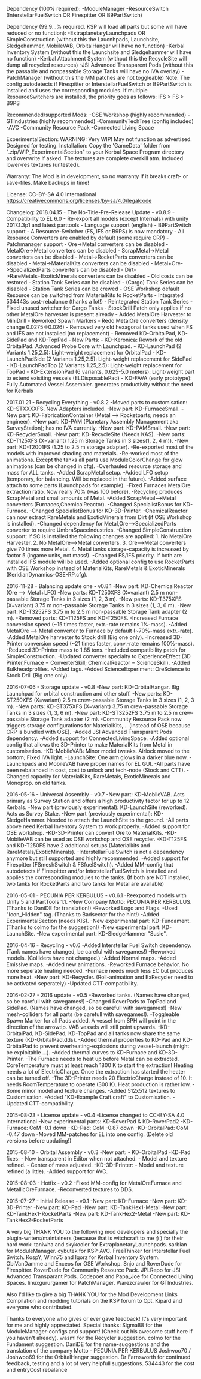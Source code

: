 
Dependency (100% required):
-ModuleManager
-ResourceSwitch (InterstellarFuelSwitch OR Firespitter OR B9PartSwitch)

Dependency (99.9...% required. KSP will load all parts but some will have reduced or no function):
-ExtraplanetaryLaunchpads OR SimpleConstruction (without this the Laucnhpads, Launchsite, Sledgehammer, MobileVAB, OrbitalHangar will have no function)
-Kerbal Inventory System (without this the Launchsite and Sledgehammer will have no function)
-Kerbal Attachment System (without this the RecycleSite will dump all recycled resources)
-JSI Advanced Transparent Pods (without this the passable and nonpassable Storage Tanks will have no IVA overlay)
-PatchManager (without this the MM patches are not toggleable)
Note: The config autodetects if Firespitter or InterstellarFuelSwitch or B9PartSwitch is installed and uses the corresponding modules. If multiple ResourceSwitchers are installed, the priority goes as follows: IFS > FS > B9PS 

Recommended/supported Mods:
-OSE Workshop (highly recommended)
-GTIndustries (highly recommended)
-CommunityTechTree (config included)
-AVC
-Community Resource Pack
-Connected Living Space

ExperimentalSection:
WARNING: Very WIP! May not function as advertised. Designed for testing.
Installation: Copy the 'GameData' folder from ".zip/WIP_ExperimentalSection" to your Kerbal Space Program directory and overwrite if asked.
The textures are complete overkill atm. Included lower-res textures (untested).

Warranty:
The Mod is in development, so no warranty if it breaks craft- or save-files. Make backups in time!

License:
CC-BY-SA 4.0 International 
https://creativecommons.org/licenses/by-sa/4.0/legalcode

Changelog:
2018.04.15 - The No-Title-Pre-Release Update - v0.8.9
	- Compatibility to EL 6.0
	- Re-export all models (except Internals) with unity 2017.1.3p1 and latest parttools
	- Language support (english)
	- B9PartSwitch support
	- A Resource-Switcher (FS, IFS or B9PS) is now mandatory
	- All Resource Converters are enabled by default (some require CRP)
	- Patchmanager support
		- Ore->Metal converters can be disabled
		- MetalOre->Metal converters can be disabled
		- ScrapMetal->Metal converters can be disabled
		- Metal->RocketParts converters can be disabled
		- Metal->MaterialKits converters can be disabled
		- Metal+Ore->SpecializedParts converters can be disabled
		- Dirt->RareMetals+ExoticMinerals converters can be disabled
		- Old costs can be restored
		- Station Tank Series can be disabled
		- (Cargo) Tank Series can be disabled
		- Station Tank Series can be crewed
		- OSE Workshop default Resource can be switched from MaterialKits to RocketParts
	- Integrated 534443s cost-rebalance (thanks a lot!)
	- Reintegrated Station Tank Series
	- Fixed unused switcher for Cargo Tanks
	- StockDrill Patch only applies if no other MetalOre harvester is present already
	- Added MetalOre Harvester to MiniDrill
	- Reworked Spawn Markers
	- Redo MetalOre converters (density change 0.0275->0.026)
	- Removed very old hexagonal tanks used when FS and IFS are not installed (no replacement)
	- Removed KD-OrbitalPad, KD-SidePad and KD-TopPad
	- New Parts:
		- KD-Keronica: Rework of the old OrbitalPad. Advanced Probe Core with Launchpad.
		- KD-LaunchPad (2 Variants 1.25,2.5): Light-weight replacement for OrbitalPad
		- KD-LaunchPadSide (2 Variants 1.25,2.5): Light-weight replacement for SidePad
		- KD-LaunchPadTop (2 Variants 1.25,2.5): Light-weight replacement for TopPad
		- KD-ExtensionPad (6 variants, 0.625-5.0 meters): Light-weight part to extend exisiting vessels (ELDisposablePad)
		- KD-FAVA (early prototype): Fully Automated Vessel Assembler. generates productivity without the need for Kerbals

2017.01.21 - Recycling Everything - v0.8.2
	-Moved parts to customisation: KD-STXXXXFS. New Adapters included.
	-New part: KD-FurnaceSmall.
	-New part: KD-FabricationContainer (Metal --> Rocketparts; needs an engineer).
	-New part: KD-PAM (Planetary Assembly Management aka SurveyStation); has no IVA currently.
	-New part: KD-PAMSmall.
	-New part: KD-RecyclerSmall.
	-New part: KD-RecycleSite (Needs KAS).
	-New parts: KD-T125XFS (X=variant) 1.25 m Storage Tanks in 3 sizes(1, 2, 4 m)).
	-New part: KD-T2001FS (1.25 to 2.5 m storage adapter).
	-Re-exported most of the models with improved shading and materials.
	-Re-worked most of the animations. Except the tanks all parts use ModuleColorChange for glow animations (can be changed in cfg).
	-Overhauled resource storage and mass for ALL tanks.
	-Added ScrapMetal setup.
	-Added LFO setup (temporary, for balancing. Will be replaced in the future).
	-Added surface attach to some parts (Launchpads for example).
	-Fixed Furnaces MetalOre extraction ratio. Now really 70% (was 100 before).
	-Recycling produces ScrapMetal and small amounts of Metal.
	-Added ScrapMetal-->Metal converters (Furnaces,ChemicalReactor).
	-Changed SpecialistBonus for KD-Furnace.
	-Changed SpecialistBonus for KD-3D-Printer.
	-ChemicalReactor can now extract RareMetals and ExoticMinerals from Dirt (if OSE Workshop is installed).
	-Changed dependency for Metal,Ore-->SpecializedParts converter to require UmbraSpaceIndustries.
	-Changed SimpleConstruction support: If SC is installed the following changes are applied:
		1. No MetalOre Harvester.
		2. No MetalOre-->Metal converters.
		3. Ore-->Metal converters give 70 times more Metal.
		4. Metal tanks storage-capacity is increased by factor 5 (ingame units, not mass!).
	-Changed FS/IFS priority. If both are installed IFS module will be used.
	-Added optional config to use RocketParts with OSE Workshop instead of MaterialKits, RareMetals & ExoticMinerals (KeridianDynamics-OSE-RP.cfg).

2016-11-28 - Balancing update one - v0.8.1
	-New part: KD-ChemicalReactor (Ore --> Metal+LFO)
	-New parts: KD-T250XFS (X=variant) 2.5 m non-passable Storage Tanks in 3 sizes (1, 2, 3 m).
	-New parts: KD-T375XFS (X=variant) 3.75 m non-passable Storage Tanks in 3 sizes (1, 3, 6 m).
	-New part: KD-T3252FS 3.75 m to 2.5 m non-passable Storage Tank adapter (2 m).
	-Removed parts: KD-T125FS and KD-T250FS.
	-Increased Furnace conversion speed (~15 times faster, extr.-rate remains 1%-mass).
	-Added MetalOre --> Metal converter to Furnace by default (~70%-mass extr.-rate).
	-Added MetalOre harvester to Stock drill (Big one only).
	-Increased 3D-Printer conversion speed (~21 times faster, conv.-rate remains 100%-mass).
	-Reduced 3D-Printer mass to 1.85 tons.
	-Included compatibility patch for SimpleConstruction.
	-Updated converter specialty to ExperienceEffect (3D Printer,Furnace = ConverterSkill; ChemicalReactor = ScienceSkill).
	-Added Bulkheadprofiles.
	-Added tags.
	-Added ScienceExperiment: OreScience to Stock Drill (Big one only).

2016-07-06 - Storage update - v0.8
	-New part: KD-OrbitalHangar. Big Launchpad for orbital construction and other stuff.
	-New parts: KD-ST250XFS (X=variant) 2.5 m crew-passable Storage Tanks in 3 sizes (1, 2, 3 m).
	-New parts: KD-ST375XFS (X=variant) 3.75 m crew-passable Storage Tanks in 3 sizes (1, 3, 6 m).
	-New part: KD-ST3252FS 3.75 m to 2.5 m crew-passable Storage Tank adapter (2 m).
	-Community Resource Pack now triggers storage configurations for MaterialKits,... (instead of OSE because CRP is bundled with OSE).
	-Added JSI Advanced Transparant Pods dependency.
	-Added support for ConnectedLivingSpace.
	-Added optional config that allows the 3D-Printer to make MaterialKits from Metal in customisation.
	-KD-MobileVAB: Minor model tweaks. Airlock moved to the bottom; Fixed IVA light.
	-LaunchSite: One arm glows in a darker blue now.
	-Launchpads and MobileVAB have proper names for EL GUI.
	-All parts have been rebalanced in cost, cost to unlock and tech-node (Stock and CTT).
	-Changed capacity for MaterialKits, RareMetals, ExoticMinerals and Monoprop. on old tanks.

2016-05-16 - Universal Assembly - v0.7
	-New part: KD-MobileVAB. Acts primary as Survey Station and offers a high productivity factor for up to 12 Kerbals.
	-New part (previously experimental): KD-LaunchSite (reworked). Acts as Survey Stake.
	-New part (previously experimental): KD-SledgeHammer. Needed to attach the LaunchSite to the ground.
	-All parts above need Kerbal Inventory System to work properly.
	-Added support for OSE workshop.
	-KD-3D-Printer can convert Ore to MaterialKits.
	-KD-MobileVAB can be used as OSE workshop and OSE recycler.
	-KD-T125FS and KD-T250FS have 2 additional setups (Materialkits and RareMetals/ExoticMinerals).
	-InterstellarFuelSwitch is not a dependency anymore but still supported and highly recommended.
	-Added support for Firespitter (FSmeshSwitch & FSfuelSwitch).
	-Added MM-config that autodetects if Firespitter and/or InterstellarFuelSwitch is installed and applies the corresponding modules to the tanks. (If both are NOT installed, two tanks for RocketParts and two tanks for Metal are available)

2016-05-01 - PECUNIA PER KERBULUS - v0.6.1
	-Reexported models with Unity 5 and PartTools 1.1.
	-New Company Motto: PECUNIA PER KERBULUS. (Thanks to DaniDE for translation!)
	-Reworked Logo and Flags.
	-Used "Icon_Hidden" tag. (Thanks to Badsector for the hint!)
	-Added ExperimentalSection (needs KIS).
	-New experimental part: KD-Fundament. (Thanks to colmo for the suggestion!)
	-New experimental part: KD-LaunchSite.
	-New experimental part: KD-SledgeHammer "Susie".

2016-04-16 - Recycling - v0.6
	-Added Interstellar Fuel Switch dependency. (Tank names have changed, be careful with savegames!)
	-Reworked models. (Colliders have not changed.)
	-Added Normal maps.
	-Added Emissive maps.
	-Added new animations.
	-Reworked Furnace behavior. No more seperate heating needed. 
	-Furnace needs much less EC but produces more heat.
	-New part: KD-Recycler. (Roll-animation and ExRecycler need to be activated seperately)
	-Updated CTT-compatibility.

2016-02-27 - 2016 update - v0.5
	-Reworked tanks. (Names have changed, so be carefull with savegames!)
	-Changed RoverPads to TopPad and SidePad. (Names have changed, so be carefull with savegames!)
	-New mesh-colliders for all parts (be carefull with savegames!).
	-Toggleable Spawn Marker for all Pads added. A vessel from SPH will point in the direction of the arrowtip. VAB vessels will still point upwards.
	-KD-OrbitalPad, KD-SidePad, KD-TopPad and all tanks now share the same texture (KD-OrbitalPad.dds).
	-Added thermal properties to KD-Pad and KD-OrbitalPad to prevent overheating-explosions during vessel-launch (might be exploitable ...).
	-Added thermal curves to KD-Furnace and KD-3D-Printer.
	-The Furnace needs to heat up before Metal can be extracted. CoreTemperature must at least reach 1800 K to start the extraction! Heating needs a lot of ElectricCharge. Once the extraction has started the heater can be turned off. 
	-The 3D-Printer needs 20 ElectricCharge instead of 10. It needs RoomTemperature to operate (300 K). Heat production is rather low.
	-Some minor model and texture changes.
	-Added 512x512 textures to Customisation.
	-Added "KD-Example Craft.craft" to Customisation.
	-Updated CTT-compatibility.

2015-08-23 - License update - v0.4
	-License changed to CC-BY-SA 4.0 International
	-New experimental parts: KD-RoverPad & KD-RoverPad2
	-KD-Furnace: CoM -0.1 down
	-KD-Pad: CoM -0.87 down
	-KD-OrbitalPad: CoM -0.47 down
	-Moved MM-patches for EL into one config. (Delete old versions before updating!)

2015-08-10 - Orbital Assembly - v0.3
	-New part:	- KD-OrbitalPad
	-KD-Pad fixes: 	- Now transparent in Editor when not attached.
			- Model and texture refined.
			- Center of mass adjusted.
	-KD-3D-Printer:	- Model and texture refined (a little).
	-Added support for AVC.

2015-08-03 - Hotfix - v0.2
	-Fixed MM-config for MetalOreFurnace and MetallicOreFurnace.
	-Reconverted textures to DDS.

2015-07-27 - Initial Release - v0.1
	-New part: KD-Furnace
	-New part: KD-3D-Printer
	-New part: KD-Pad
	-New part: KD-TankHex1-Metal
	-New part: KD-TankHex1-RocketParts
	-New part: KD-TankHex2-Metal
	-New part: KD-TankHex2-RocketParts
	
A very big THANK YOU to the following mod developers and specially the plugin-writers/maintainers (because that is witchcraft to me ;) ) for their hard work:
taniwha and skykooler for ExtraplanetaryLaunchpads.
sarbian for ModuleManager.
cybutek for KSP-AVC.
FreeThinker for Interstellar Fuel Switch.
KospY, Winn75 and Igorz for Kerbal Inventory System.
ObiVanDamme and Enceos for OSE Workshop.
Snjo and RoverDude for Firespitter.
RoverDude for Community Resource Pack.
JPLRepo for JSI Advanced Transparant Pods.
Codepoet and Papa_Joe for Connected Living Spaces.
linuxgururgamer for PatchManager.
Warezcrawler for GTIndustries.

Also I'd like to give a big THANK YOU for the Mod Development Links Compilation and modding tutorials on the KSP forum to Cpt. Kipard and everyone who contributed. 

Thanks to everyone who gives or ever gave feedback! It's very important for me and highly appreciated.
Special thanks:
Sigma88 for the ModuleManager-configs and support! (Check out his awesome stuff here if you haven't already).
wasml for the Recycler suggestion.
colmo for the Fundament suggestion.
DaniDE for the name-suggestions and the translation of the company Motto - PECUNIA PER KERBULUS 
Joshwoo70 / Joshwoo69 for the OrbitalHangar suggestion.
Dr Farnsworth for continued feedback, testing and a lot of very helpfull suggestions.
534443 for the cost and entryCost rebalance
